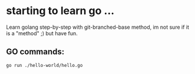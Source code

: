 # starting to learn go ...

Learn golang step-by-step with git-branched-base method, im not sure if it is a "method" ;) but have fun.

## GO commands:
```bash
go run ./hello-world/hello.go
```